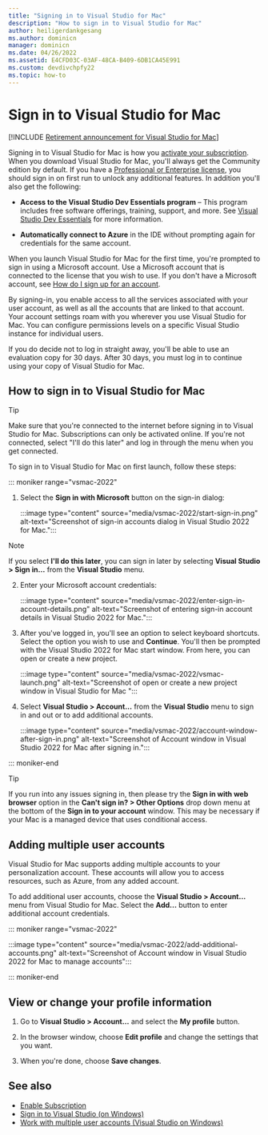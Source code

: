 ```yaml
---
title: "Signing in to Visual Studio for Mac"
description: "How to sign in to Visual Studio for Mac"
author: heiligerdankgesang 
ms.author: dominicn
manager: dominicn
ms.date: 04/26/2022
ms.assetid: E4CFD03C-03AF-48CA-B409-6DB1CA45E991
ms.custom: devdivchpfy22
ms.topic: how-to
---
```

# Sign in to Visual Studio for Mac

 [!INCLUDE [Retirement announcement for Visual Studio for Mac](includes/vsmac-retirement.md)]

Signing in to Visual Studio for Mac is how you [activate your subscription](enable-subscription.md). When you download Visual Studio for Mac, you'll always get the Community edition by default. If you have a [Professional or Enterprise license](https://visualstudio.microsoft.com/vs/compare/), you should sign in on first run to unlock any additional features. In addition you'll also get the following:

* **Access to the Visual Studio Dev Essentials program** – This program includes free software offerings, training, support, and more. See [Visual Studio Dev Essentials](https://visualstudio.microsoft.com/dev-essentials/) for more information.

* **Automatically connect to Azure** in the IDE without prompting again for credentials for the same account.

When you launch Visual Studio for Mac for the first time, you're prompted to sign in using a Microsoft account. Use a Microsoft account that is connected to the license that you wish to use. If you don't have a Microsoft account, see [How do I sign up for an account](https://support.microsoft.com/account-billing/how-to-create-a-new-microsoft-account-a84675c3-3e9e-17cf-2911-3d56b15c0aaf).

By signing-in, you enable access to all the services associated with your user account, as well as all the accounts that are linked to that account. Your account settings roam with you wherever you use Visual Studio for Mac. You can configure permissions levels on a specific Visual Studio instance for individual users.

If you do decide not to log in straight away, you'll be able to use an evaluation copy for 30 days. After 30 days, you must log in to continue using your copy of Visual Studio for Mac.

## How to sign in to Visual Studio for Mac

> [!TIP]
> Make sure that you're connected to the internet before signing in to Visual Studio for Mac. Subscriptions can only be activated online. If you're not connected, select "I'll do this later" and log in through the menu when you get connected.

To sign in to Visual Studio for Mac on first launch, follow these steps:


::: moniker range="vsmac-2022"

1. Select the **Sign in with Microsoft** button on the sign-in dialog:

    :::image type="content" source="media/vsmac-2022/start-sign-in.png" alt-text="Screenshot of sign-in accounts dialog in Visual Studio 2022 for Mac.":::

> [!NOTE]
> If you select **I'll do this later**, you can sign in later by selecting **Visual Studio > Sign in…** from the **Visual Studio** menu.

2. Enter your Microsoft account credentials:

    :::image type="content" source="media/vsmac-2022/enter-sign-in-account-details.png" alt-text="Screenshot of entering sign-in account details in Visual Studio 2022 for Mac.":::

3. After you've logged in, you'll see an option to select keyboard shortcuts. Select the option you wish to use and **Continue**. You'll then be prompted with the Visual Studio 2022 for Mac start window. From here, you can open or create a new project.

    :::image type="content" source="media/vsmac-2022/vsmac-launch.png" alt-text="Screenshot of open or create a new project window in Visual Studio for Mac ":::

4. Select **Visual Studio > Account...** from the **Visual Studio** menu to sign in and out or to add additional accounts.

    :::image type="content" source="media/vsmac-2022/account-window-after-sign-in.png" alt-text="Screenshot of Account window in Visual Studio 2022 for Mac after signing in.":::

::: moniker-end

> [!TIP]
> If you run into any issues signing in, then please try the **Sign in with web browser** option in the **Can't sign in? > Other Options** drop down menu at the bottom of the **Sign in to your account** window. This may be necessary if your Mac is a managed device that uses conditional access.

## Adding multiple user accounts

Visual Studio for Mac supports adding multiple accounts to your personalization account. These accounts will allow you to access resources, such as Azure, from any added account.

To add additional user accounts, choose the **Visual Studio > Account...** menu from Visual Studio for Mac. Select the **Add...** button to enter additional account credentials.


::: moniker range="vsmac-2022"

:::image type="content" source="media/vsmac-2022/add-additional-accounts.png" alt-text="Screenshot of Account window in Visual Studio 2022 for Mac to manage accounts":::

::: moniker-end

## View or change your profile information

1. Go to **Visual Studio > Account…** and select the **My profile** button.

2. In the browser window, choose **Edit profile** and change the settings that you want.

3. When you're done, choose **Save changes**.

## See also

- [Enable Subscription](enable-subscription.md)
- [Sign in to Visual Studio (on Windows)](/visualstudio/ide/signing-in-to-visual-studio)
- [Work with multiple user accounts (Visual Studio on Windows)](/visualstudio/ide/work-with-multiple-user-accounts)
